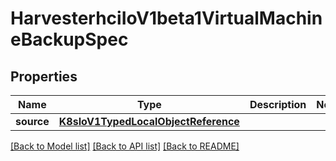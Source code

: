 # HarvesterhciIoV1beta1VirtualMachineBackupSpec

## Properties
Name | Type | Description | Notes
------------ | ------------- | ------------- | -------------
**source** | [**K8sIoV1TypedLocalObjectReference**](K8sIoV1TypedLocalObjectReference.md) |  | 

[[Back to Model list]](../README.md#documentation-for-models) [[Back to API list]](../README.md#documentation-for-api-endpoints) [[Back to README]](../README.md)


